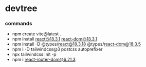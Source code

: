 # devtree

### commands

- npm create vite@latest .
- npm install react@18.3.1 react-dom@18.3.1
- npm install -D @types/react@18.3.18 @types/react-dom@18.3.5
- npm i -D tailwindcss@3 postcss autoprefixer
- npx tailwindcss init -p
- npm i react-router-dom@6.21.3
